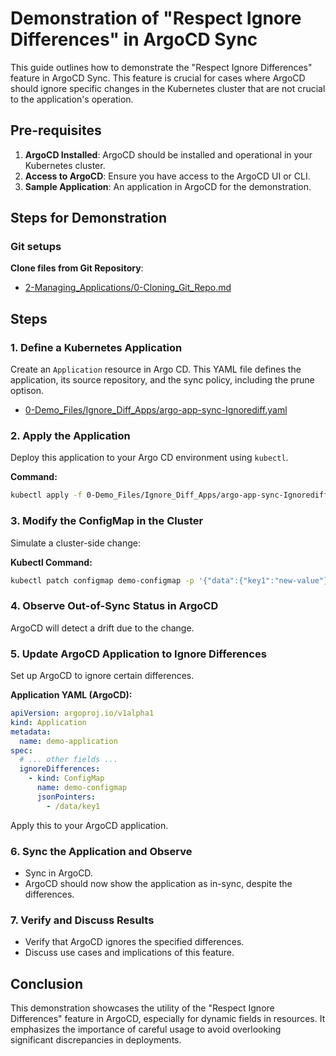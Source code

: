 
# Demonstration of "Respect Ignore Differences" in ArgoCD Sync

This guide outlines how to demonstrate the "Respect Ignore Differences" feature in ArgoCD Sync. This feature is crucial for cases where ArgoCD should ignore specific changes in the Kubernetes cluster that are not crucial to the application's operation.

## Pre-requisites
1. **ArgoCD Installed**: ArgoCD should be installed and operational in your Kubernetes cluster.
2. **Access to ArgoCD**: Ensure you have access to the ArgoCD UI or CLI.
3. **Sample Application**: An application in ArgoCD for the demonstration.

## Steps for Demonstration

### Git setups
**Clone files from Git Repository**:
   - [2-Managing_Applications/0-Cloning_Git_Repo.md](https://github.com/hienpham94/ArgoCD-Complete-Master-Course/blob/main/2-Managing_Applications/0-Cloning_Git_Repo.md)

## Steps

### 1. Define a Kubernetes Application
Create an `Application` resource in Argo CD. This YAML file defines the application, its source repository, and the sync policy, including the prune optison.

- [0-Demo_Files/Ignore_Diff_Apps/argo-app-sync-Ignorediff.yaml](https://github.com/hienpham94/ArgoCD-Complete-Master-Course/blob/main/0-Demo_Files/Ignore_Diff_Apps/argo-app-sync-Ignorediff.yaml)

### 2. Apply the Application
Deploy this application to your Argo CD environment using `kubectl`.

**Command:**
```bash
kubectl apply -f 0-Demo_Files/Ignore_Diff_Apps/argo-app-sync-Ignorediff.yaml
```


### 3. Modify the ConfigMap in the Cluster
Simulate a cluster-side change:

**Kubectl Command:**
```bash
kubectl patch configmap demo-configmap -p '{"data":{"key1":"new-value"}}' -n argocdappdemo-ignorediff
```

### 4. Observe Out-of-Sync Status in ArgoCD
ArgoCD will detect a drift due to the change.

### 5. Update ArgoCD Application to Ignore Differences
Set up ArgoCD to ignore certain differences.

**Application YAML (ArgoCD):**
```yaml
apiVersion: argoproj.io/v1alpha1
kind: Application
metadata:
  name: demo-application
spec:
  # ... other fields ...
  ignoreDifferences:
    - kind: ConfigMap
      name: demo-configmap
      jsonPointers:
        - /data/key1
```

Apply this to your ArgoCD application.

### 6. Sync the Application and Observe
- Sync in ArgoCD.
- ArgoCD should now show the application as in-sync, despite the differences.

### 7. Verify and Discuss Results
- Verify that ArgoCD ignores the specified differences.
- Discuss use cases and implications of this feature.

## Conclusion
This demonstration showcases the utility of the "Respect Ignore Differences" feature in ArgoCD, especially for dynamic fields in resources. It emphasizes the importance of careful usage to avoid overlooking significant discrepancies in deployments.
